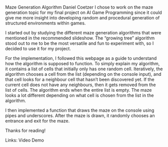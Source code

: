Maze Generation Algorithm
Daniel Coetzer
I chose to work on the maze generation topic for my final project on AI Game Programming since it could give me more insight into developing random and procedural generation of structured environments within games.

I started out by studying the different maze generation algorithms that were mentioned in the recommended slideshow. The “growing tree” algorithm stood out to me to be the most versatile and fun to experiment with, so I decided to use it for my project. 

For the implementation, I followed this webpage as a guide to understand how the algorithm is supposed to function. To simply explain my algorithm, it contains a list of cells that initially only has one random cell. Iteratively, the algorithm chooses a cell from the list (depending on the console input), and that cell looks for a neighbour cell that hasn’t been discovered yet. If the current cell does not have any neighbours, then it gets removed from the list of cells. The algorithm ends when the entire list is empty. The maze looks a lot different depending on what cell is chosen from the list in the algorithm.

I then implemented a function that draws the maze on the console using pipes and underscores. After the maze is drawn, it randomly chooses an entrance and exit for the maze.

Thanks for reading!

Links:
Video Demo
